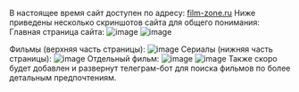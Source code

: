 В настоящее время сайт доступен по адресу: [film-zone.ru](https://film-zone.ru/)
Ниже приведены несколько скриншотов сайта для общего понимания:
Главная страница сайта:
![image](https://github.com/user-attachments/assets/1822f9cd-f9a7-46df-bda7-a0706635ff66)
![image](https://github.com/user-attachments/assets/84e2171b-4bad-4da3-8a17-8558a479ca19)

Фильмы (верхняя часть страницы):
![image](https://github.com/user-attachments/assets/319b1502-7178-4af0-8cf6-cba2e03bfaee)
Сериалы (нижняя часть страницы):
![image](https://github.com/user-attachments/assets/b6f1c584-74e3-46dd-9e91-69c1d4fefb25)
Отдельный фильм:
![image](https://github.com/user-attachments/assets/7b588715-48fb-4f4e-ac01-a40cae192dc3)
![image](https://github.com/user-attachments/assets/913cc924-b6ff-466b-9748-30dcad5bbb49)
Также скоро будет добавлен и развернут телеграм-бот для поиска фильмов по более детальным предпочтениям.
